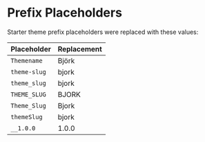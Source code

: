 # Prefix Placeholders

Starter theme prefix placeholders were replaced with these values:

| Placeholder  | Replacement  |
|--------------|--------------|
| `Themename`  | Björk     |
| `theme-slug` | bjork     |
| `theme_slug` | bjork     |
| `THEME_SLUG` | BJORK     |
| `Theme_Slug` | Bjork     |
| `themeSlug`  | bjork     |
| `__1.0.0`    | 1.0.0        |
